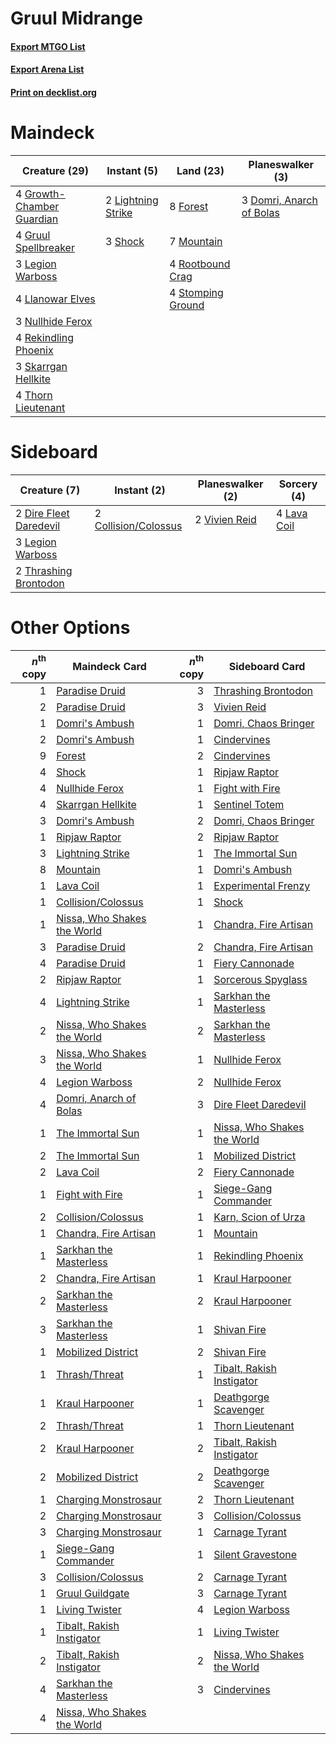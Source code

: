 # Gruul Midrange

#### [Export MTGO List](../collection/Gruul%20Midrange/Gruul%20Midrange.txt)
#### [Export Arena List](../collection/Gruul%20Midrange/Gruul%20Midrange_arena.txt)
#### [Print on decklist.org](http://decklist.org/?deckmain=3%09Domri,%20Anarch%20of%20Bolas%0A8%09Forest%0A4%09Growth-Chamber%20Guardian%0A4%09Gruul%20Spellbreaker%0A3%09Legion%20Warboss%0A2%09Lightning%20Strike%0A4%09Llanowar%20Elves%0A7%09Mountain%0A3%09Nullhide%20Ferox%0A4%09Rekindling%20Phoenix%0A4%09Rootbound%20Crag%0A3%09Shock%0A3%09Skarrgan%20Hellkite%0A4%09Stomping%20Ground%0A4%09Thorn%20Lieutenant&deckside=2%09Collision/Colossus%0A2%09Dire%20Fleet%20Daredevil%0A4%09Lava%20Coil%0A3%09Legion%20Warboss%0A2%09Thrashing%20Brontodon%0A2%09Vivien%20Reid)
# Maindeck

|                                           Creature (29)                                            |                                         Instant (5)                                         |                                         Land (23)                                          |                                         Planeswalker (3)                                          |
|----------------------------------------------------------------------------------------------------|---------------------------------------------------------------------------------------------|--------------------------------------------------------------------------------------------|---------------------------------------------------------------------------------------------------|
|4 [Growth-Chamber Guardian](http://gatherer.wizards.com/Pages/Card/Details.aspx?multiverseid=457272)|2 [Lightning Strike](http://gatherer.wizards.com/Pages/Card/Details.aspx?multiverseid=383299)|8 [Forest](http://gatherer.wizards.com/Pages/Card/Details.aspx?multiverseid=439860)         |3 [Domri, Anarch of Bolas](http://gatherer.wizards.com/Pages/Card/Details.aspx?multiverseid=461118)|
|4 [Gruul Spellbreaker](http://gatherer.wizards.com/Pages/Card/Details.aspx?multiverseid=457323)     |3 [Shock](http://gatherer.wizards.com/Pages/Card/Details.aspx?multiverseid=129732)           |7 [Mountain](http://gatherer.wizards.com/Pages/Card/Details.aspx?multiverseid=439859)       |                                                                                                   |
|3 [Legion Warboss](http://gatherer.wizards.com/Pages/Card/Details.aspx?multiverseid=452859)         |                                                                                             |4 [Rootbound Crag](http://gatherer.wizards.com/Pages/Card/Details.aspx?multiverseid=420934) |                                                                                                   |
|4 [Llanowar Elves](http://gatherer.wizards.com/Pages/Card/Details.aspx?multiverseid=129626)         |                                                                                             |4 [Stomping Ground](http://gatherer.wizards.com/Pages/Card/Details.aspx?multiverseid=405110)|                                                                                                   |
|3 [Nullhide Ferox](http://gatherer.wizards.com/Pages/Card/Details.aspx?multiverseid=452888)         |                                                                                             |                                                                                            |                                                                                                   |
|4 [Rekindling Phoenix](http://gatherer.wizards.com/Pages/Card/Details.aspx?multiverseid=439768)     |                                                                                             |                                                                                            |                                                                                                   |
|3 [Skarrgan Hellkite](http://gatherer.wizards.com/Pages/Card/Details.aspx?multiverseid=457258)      |                                                                                             |                                                                                            |                                                                                                   |
|4 [Thorn Lieutenant](http://gatherer.wizards.com/Pages/Card/Details.aspx?multiverseid=447339)       |                                                                                             |                                                                                            |                                                                                                   |


# Sideboard

|                                          Creature (7)                                           |                                          Instant (2)                                          |                                    Planeswalker (2)                                    |                                     Sorcery (4)                                      |
|-------------------------------------------------------------------------------------------------|-----------------------------------------------------------------------------------------------|----------------------------------------------------------------------------------------|--------------------------------------------------------------------------------------|
|2 [Dire Fleet Daredevil](http://gatherer.wizards.com/Pages/Card/Details.aspx?multiverseid=439756)|2 [Collision/Colossus](http://gatherer.wizards.com/Pages/Card/Details.aspx?multiverseid=457367)|2 [Vivien Reid](http://gatherer.wizards.com/Pages/Card/Details.aspx?multiverseid=447344)|4 [Lava Coil](http://gatherer.wizards.com/Pages/Card/Details.aspx?multiverseid=452858)|
|3 [Legion Warboss](http://gatherer.wizards.com/Pages/Card/Details.aspx?multiverseid=452859)      |                                                                                               |                                                                                        |                                                                                      |
|2 [Thrashing Brontodon](http://gatherer.wizards.com/Pages/Card/Details.aspx?multiverseid=456570) |                                                                                               |                                                                                        |                                                                                      |


# Other Options

|*n*<sup>th</sup> copy|                                            Maindeck Card                                             |*n*<sup>th</sup> copy|                                            Sideboard Card                                            |
|--------------------:|------------------------------------------------------------------------------------------------------|--------------------:|------------------------------------------------------------------------------------------------------|
|                    1|[Paradise Druid](http://gatherer.wizards.com/Pages/Card/Details.aspx?multiverseid=461098)             |                    3|[Thrashing Brontodon](http://gatherer.wizards.com/Pages/Card/Details.aspx?multiverseid=456570)        |
|                    2|[Paradise Druid](http://gatherer.wizards.com/Pages/Card/Details.aspx?multiverseid=461098)             |                    3|[Vivien Reid](http://gatherer.wizards.com/Pages/Card/Details.aspx?multiverseid=447344)                |
|                    1|[Domri's Ambush](http://gatherer.wizards.com/Pages/Card/Details.aspx?multiverseid=461119)             |                    1|[Domri, Chaos Bringer](http://gatherer.wizards.com/Pages/Card/Details.aspx?multiverseid=460128)       |
|                    2|[Domri's Ambush](http://gatherer.wizards.com/Pages/Card/Details.aspx?multiverseid=461119)             |                    1|[Cindervines](http://gatherer.wizards.com/Pages/Card/Details.aspx?multiverseid=457305)                |
|                    9|[Forest](http://gatherer.wizards.com/Pages/Card/Details.aspx?multiverseid=439860)                     |                    2|[Cindervines](http://gatherer.wizards.com/Pages/Card/Details.aspx?multiverseid=457305)                |
|                    4|[Shock](http://gatherer.wizards.com/Pages/Card/Details.aspx?multiverseid=129732)                      |                    1|[Ripjaw Raptor](http://gatherer.wizards.com/Pages/Card/Details.aspx?multiverseid=435359)              |
|                    4|[Nullhide Ferox](http://gatherer.wizards.com/Pages/Card/Details.aspx?multiverseid=452888)             |                    1|[Fight with Fire](http://gatherer.wizards.com/Pages/Card/Details.aspx?multiverseid=443007)            |
|                    4|[Skarrgan Hellkite](http://gatherer.wizards.com/Pages/Card/Details.aspx?multiverseid=457258)          |                    1|[Sentinel Totem](http://gatherer.wizards.com/Pages/Card/Details.aspx?multiverseid=435404)             |
|                    3|[Domri's Ambush](http://gatherer.wizards.com/Pages/Card/Details.aspx?multiverseid=461119)             |                    2|[Domri, Chaos Bringer](http://gatherer.wizards.com/Pages/Card/Details.aspx?multiverseid=460128)       |
|                    1|[Ripjaw Raptor](http://gatherer.wizards.com/Pages/Card/Details.aspx?multiverseid=435359)              |                    2|[Ripjaw Raptor](http://gatherer.wizards.com/Pages/Card/Details.aspx?multiverseid=435359)              |
|                    3|[Lightning Strike](http://gatherer.wizards.com/Pages/Card/Details.aspx?multiverseid=383299)           |                    1|[The Immortal Sun](http://gatherer.wizards.com/Pages/Card/Details.aspx?multiverseid=439844)           |
|                    8|[Mountain](http://gatherer.wizards.com/Pages/Card/Details.aspx?multiverseid=439859)                   |                    1|[Domri's Ambush](http://gatherer.wizards.com/Pages/Card/Details.aspx?multiverseid=461119)             |
|                    1|[Lava Coil](http://gatherer.wizards.com/Pages/Card/Details.aspx?multiverseid=452858)                  |                    1|[Experimental Frenzy](http://gatherer.wizards.com/Pages/Card/Details.aspx?multiverseid=452849)        |
|                    1|[Collision/Colossus](http://gatherer.wizards.com/Pages/Card/Details.aspx?multiverseid=457367)         |                    1|[Shock](http://gatherer.wizards.com/Pages/Card/Details.aspx?multiverseid=129732)                      |
|                    1|[Nissa, Who Shakes the World](http://gatherer.wizards.com/Pages/Card/Details.aspx?multiverseid=461096)|                    1|[Chandra, Fire Artisan](http://gatherer.wizards.com/Pages/Card/Details.aspx?multiverseid=461046)      |
|                    3|[Paradise Druid](http://gatherer.wizards.com/Pages/Card/Details.aspx?multiverseid=461098)             |                    2|[Chandra, Fire Artisan](http://gatherer.wizards.com/Pages/Card/Details.aspx?multiverseid=461046)      |
|                    4|[Paradise Druid](http://gatherer.wizards.com/Pages/Card/Details.aspx?multiverseid=461098)             |                    1|[Fiery Cannonade](http://gatherer.wizards.com/Pages/Card/Details.aspx?multiverseid=435297)            |
|                    2|[Ripjaw Raptor](http://gatherer.wizards.com/Pages/Card/Details.aspx?multiverseid=435359)              |                    1|[Sorcerous Spyglass](http://gatherer.wizards.com/Pages/Card/Details.aspx?multiverseid=435407)         |
|                    4|[Lightning Strike](http://gatherer.wizards.com/Pages/Card/Details.aspx?multiverseid=383299)           |                    1|[Sarkhan the Masterless](http://gatherer.wizards.com/Pages/Card/Details.aspx?multiverseid=461070)     |
|                    2|[Nissa, Who Shakes the World](http://gatherer.wizards.com/Pages/Card/Details.aspx?multiverseid=461096)|                    2|[Sarkhan the Masterless](http://gatherer.wizards.com/Pages/Card/Details.aspx?multiverseid=461070)     |
|                    3|[Nissa, Who Shakes the World](http://gatherer.wizards.com/Pages/Card/Details.aspx?multiverseid=461096)|                    1|[Nullhide Ferox](http://gatherer.wizards.com/Pages/Card/Details.aspx?multiverseid=452888)             |
|                    4|[Legion Warboss](http://gatherer.wizards.com/Pages/Card/Details.aspx?multiverseid=452859)             |                    2|[Nullhide Ferox](http://gatherer.wizards.com/Pages/Card/Details.aspx?multiverseid=452888)             |
|                    4|[Domri, Anarch of Bolas](http://gatherer.wizards.com/Pages/Card/Details.aspx?multiverseid=461118)     |                    3|[Dire Fleet Daredevil](http://gatherer.wizards.com/Pages/Card/Details.aspx?multiverseid=439756)       |
|                    1|[The Immortal Sun](http://gatherer.wizards.com/Pages/Card/Details.aspx?multiverseid=439844)           |                    1|[Nissa, Who Shakes the World](http://gatherer.wizards.com/Pages/Card/Details.aspx?multiverseid=461096)|
|                    2|[The Immortal Sun](http://gatherer.wizards.com/Pages/Card/Details.aspx?multiverseid=439844)           |                    1|[Mobilized District](http://gatherer.wizards.com/Pages/Card/Details.aspx?multiverseid=461176)         |
|                    2|[Lava Coil](http://gatherer.wizards.com/Pages/Card/Details.aspx?multiverseid=452858)                  |                    2|[Fiery Cannonade](http://gatherer.wizards.com/Pages/Card/Details.aspx?multiverseid=435297)            |
|                    1|[Fight with Fire](http://gatherer.wizards.com/Pages/Card/Details.aspx?multiverseid=443007)            |                    1|[Siege-Gang Commander](http://gatherer.wizards.com/Pages/Card/Details.aspx?multiverseid=130539)       |
|                    2|[Collision/Colossus](http://gatherer.wizards.com/Pages/Card/Details.aspx?multiverseid=457367)         |                    1|[Karn, Scion of Urza](http://gatherer.wizards.com/Pages/Card/Details.aspx?multiverseid=442889)        |
|                    1|[Chandra, Fire Artisan](http://gatherer.wizards.com/Pages/Card/Details.aspx?multiverseid=461046)      |                    1|[Mountain](http://gatherer.wizards.com/Pages/Card/Details.aspx?multiverseid=439859)                   |
|                    1|[Sarkhan the Masterless](http://gatherer.wizards.com/Pages/Card/Details.aspx?multiverseid=461070)     |                    1|[Rekindling Phoenix](http://gatherer.wizards.com/Pages/Card/Details.aspx?multiverseid=439768)         |
|                    2|[Chandra, Fire Artisan](http://gatherer.wizards.com/Pages/Card/Details.aspx?multiverseid=461046)      |                    1|[Kraul Harpooner](http://gatherer.wizards.com/Pages/Card/Details.aspx?multiverseid=452886)            |
|                    2|[Sarkhan the Masterless](http://gatherer.wizards.com/Pages/Card/Details.aspx?multiverseid=461070)     |                    2|[Kraul Harpooner](http://gatherer.wizards.com/Pages/Card/Details.aspx?multiverseid=452886)            |
|                    3|[Sarkhan the Masterless](http://gatherer.wizards.com/Pages/Card/Details.aspx?multiverseid=461070)     |                    1|[Shivan Fire](http://gatherer.wizards.com/Pages/Card/Details.aspx?multiverseid=443030)                |
|                    1|[Mobilized District](http://gatherer.wizards.com/Pages/Card/Details.aspx?multiverseid=461176)         |                    2|[Shivan Fire](http://gatherer.wizards.com/Pages/Card/Details.aspx?multiverseid=443030)                |
|                    1|[Thrash/Threat](http://gatherer.wizards.com/Pages/Card/Details.aspx?multiverseid=457373)              |                    1|[Tibalt, Rakish Instigator](http://gatherer.wizards.com/Pages/Card/Details.aspx?multiverseid=461073)  |
|                    1|[Kraul Harpooner](http://gatherer.wizards.com/Pages/Card/Details.aspx?multiverseid=452886)            |                    1|[Deathgorge Scavenger](http://gatherer.wizards.com/Pages/Card/Details.aspx?multiverseid=435339)       |
|                    2|[Thrash/Threat](http://gatherer.wizards.com/Pages/Card/Details.aspx?multiverseid=457373)              |                    1|[Thorn Lieutenant](http://gatherer.wizards.com/Pages/Card/Details.aspx?multiverseid=447339)           |
|                    2|[Kraul Harpooner](http://gatherer.wizards.com/Pages/Card/Details.aspx?multiverseid=452886)            |                    2|[Tibalt, Rakish Instigator](http://gatherer.wizards.com/Pages/Card/Details.aspx?multiverseid=461073)  |
|                    2|[Mobilized District](http://gatherer.wizards.com/Pages/Card/Details.aspx?multiverseid=461176)         |                    2|[Deathgorge Scavenger](http://gatherer.wizards.com/Pages/Card/Details.aspx?multiverseid=435339)       |
|                    1|[Charging Monstrosaur](http://gatherer.wizards.com/Pages/Card/Details.aspx?multiverseid=435292)       |                    2|[Thorn Lieutenant](http://gatherer.wizards.com/Pages/Card/Details.aspx?multiverseid=447339)           |
|                    2|[Charging Monstrosaur](http://gatherer.wizards.com/Pages/Card/Details.aspx?multiverseid=435292)       |                    3|[Collision/Colossus](http://gatherer.wizards.com/Pages/Card/Details.aspx?multiverseid=457367)         |
|                    3|[Charging Monstrosaur](http://gatherer.wizards.com/Pages/Card/Details.aspx?multiverseid=435292)       |                    1|[Carnage Tyrant](http://gatherer.wizards.com/Pages/Card/Details.aspx?multiverseid=435334)             |
|                    1|[Siege-Gang Commander](http://gatherer.wizards.com/Pages/Card/Details.aspx?multiverseid=130539)       |                    1|[Silent Gravestone](http://gatherer.wizards.com/Pages/Card/Details.aspx?multiverseid=439846)          |
|                    3|[Collision/Colossus](http://gatherer.wizards.com/Pages/Card/Details.aspx?multiverseid=457367)         |                    2|[Carnage Tyrant](http://gatherer.wizards.com/Pages/Card/Details.aspx?multiverseid=435334)             |
|                    1|[Gruul Guildgate](http://gatherer.wizards.com/Pages/Card/Details.aspx?multiverseid=376359)            |                    3|[Carnage Tyrant](http://gatherer.wizards.com/Pages/Card/Details.aspx?multiverseid=435334)             |
|                    1|[Living Twister](http://gatherer.wizards.com/Pages/Card/Details.aspx?multiverseid=461130)             |                    4|[Legion Warboss](http://gatherer.wizards.com/Pages/Card/Details.aspx?multiverseid=452859)             |
|                    1|[Tibalt, Rakish Instigator](http://gatherer.wizards.com/Pages/Card/Details.aspx?multiverseid=461073)  |                    1|[Living Twister](http://gatherer.wizards.com/Pages/Card/Details.aspx?multiverseid=461130)             |
|                    2|[Tibalt, Rakish Instigator](http://gatherer.wizards.com/Pages/Card/Details.aspx?multiverseid=461073)  |                    2|[Nissa, Who Shakes the World](http://gatherer.wizards.com/Pages/Card/Details.aspx?multiverseid=461096)|
|                    4|[Sarkhan the Masterless](http://gatherer.wizards.com/Pages/Card/Details.aspx?multiverseid=461070)     |                    3|[Cindervines](http://gatherer.wizards.com/Pages/Card/Details.aspx?multiverseid=457305)                |
|                    4|[Nissa, Who Shakes the World](http://gatherer.wizards.com/Pages/Card/Details.aspx?multiverseid=461096)|                     |                                                                                                      |

